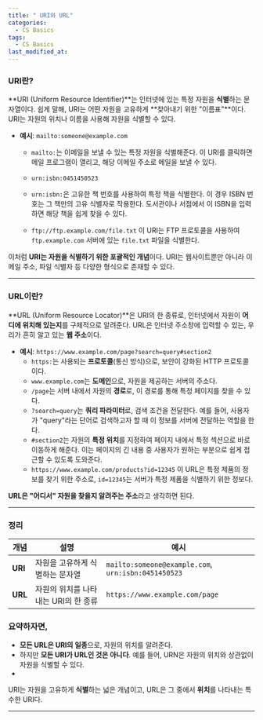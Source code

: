 ```yaml
---
title: " URI와 URL"
categories:
  - CS Basics
tags:
  - CS Basics
last_modified_at: 
---
```



### URI란?

**URI (Uniform Resource Identifier)**는 인터넷에 있는 특정 자원을 **식별**하는 문자열이다. 쉽게 말해, URI는 어떤 자원을 고유하게 **찾아내기 위한 "이름표"**이다. URI는 자원의 위치나 이름을 사용해 자원을 식별할 수 있다.

- **예시**: `mailto:someone@example.com`
  - `mailto:`는 이메일을 보낼 수 있는 특정 자원을 식별해준다. 이 URI를 클릭하면 메일 프로그램이 열리고, 해당 이메일 주소로 메일을 보낼 수 있다.  
  
  - `urn:isbn:0451450523`
  - `urn:isbn:`은 고유한 책 번호를 사용하여 특정 책을 식별한다. 이 경우 ISBN 번호는 그 책만의 고유 식별자로 작용한다. 도서관이나 서점에서 이 ISBN을 입력하면 해당 책을 쉽게 찾을 수 있다.  
   
  -  `ftp://ftp.example.com/file.txt` 
    이 URI는 FTP 프로토콜을 사용하여 `ftp.example.com` 서버에 있는 `file.txt` 파일을 식별한다.  

이처럼 **URI는 자원을 식별하기 위한 포괄적인 개념**이다. URI는 웹사이트뿐만 아니라 이메일 주소, 파일 식별자 등 다양한 형식으로 존재할 수 있다.

---

### URL이란?

**URL (Uniform Resource Locator)**은 URI의 한 종류로, 인터넷에서 자원이 **어디에 위치해 있는지**를 구체적으로 알려준다. URL은 인터넷 주소창에 입력할 수 있는, 우리가 흔히 알고 있는 **웹 주소**이다.

- **예시**: `https://www.example.com/page?search=query#section2`
  - `https:`는 사용되는 **프로토콜**(통신 방식)으로, 보안이 강화된 HTTP 프로토콜이다.
  - `www.example.com`는 **도메인**으로, 자원을 제공하는 서버의 주소다.
  - `/page`는 서버 내에서 자원의 **경로**로, 이 경로를 통해 특정 페이지를 찾을 수 있다.
  - `?search=query`는 **쿼리 파라미터**로, 검색 조건을 전달한다. 예를 들어, 사용자가 "query"라는 단어로 검색하고자 할 때 이 정보를 서버에 전달하는 역할을 한다.
  - `#section2`는 자원의 **특정 위치**를 지정하여 페이지 내에서 특정 섹션으로 바로 이동하게 해준다. 이는 페이지의 긴 내용 중 사용자가 원하는 부분으로 쉽게 접근할 수 있도록 도와준다.
  -  `https://www.example.com/products?id=12345`
     이 URL은 특정 제품의 정보를 찾기 위한 주소로, `id=12345`는 서버가 특정 제품을 식별하기 위한 정보다.  

**URL은 "어디서" 자원을 찾을지 알려주는 주소**라고 생각하면 된다.

---

### 정리

| 개념  | 설명                                       | 예시                                 |
|-------|--------------------------------------------|--------------------------------------|
| **URI** | 자원을 고유하게 식별하는 문자열            | `mailto:someone@example.com`, `urn:isbn:0451450523` |
| **URL** | 자원의 위치를 나타내는 URI의 한 종류       | `https://www.example.com/page`       |

  
### 요약하자면,  
- **모든 URL은 URI의 일종**으로, 자원의 위치를 알려준다.
- 하지만 **모든 URI가 URL인 것은 아니다**. 예를 들어, URN은 자원의 위치와 상관없이 자원을 식별할 수 있다.
-   

URI는 자원을 고유하게 **식별**하는 넓은 개념이고, URL은 그 중에서 **위치**를 나타내는 특수한 URI다.

--- 

